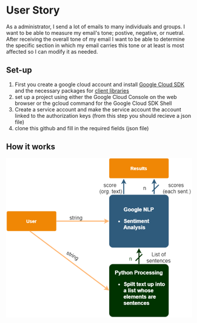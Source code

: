 # User Story
As a administrator, I send a lot of emails to many individuals and groups. I want to be able to measure my email's tone; postive, negative, or nuetral. After receiving the overall tone of my email I want to be able to determine the specific section in which my email carries this tone or at least is most affected so I can modify it as needed.

## Set-up
1. First you create a google cloud account and install [Google Cloud SDK](https://cloud.google.com/sdk/docs/install) and the necessary packages for [client libraries](https://cloud.google.com/apis/docs/cloud-client-libraries)
2. set up a project using either the Google Cloud Console on the web browser or the gcloud command for the Google Cloud SDK Shell
3. Create a service account and make the service account the account linked to the authorization keys (from this step you should recieve a json file)
4. clone this github and fill in the required fields (json file)

## How it works

![Program Blck diagram](https://github.com/huda-irs/Project-2-Part-1b/blob/master/Proj_diagram.png)
